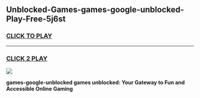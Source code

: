 
## Unblocked-Games-games-google-unblocked-Play-Free-5j6st
<h3>
<a href="https://premium76.site?title=games-google-unblocked&ref=19M">CLICK TO PLAY</a></h3>
<hr>

<h3>
<a href="https://premium76.site?title=games-google-unblocked&ref=19M">CLICK 2 PLAY</a>
  
</h3>

<a href="https://premium76.site?title=games-google-unblocked&ref=19M"><img src="https://clearcache.store/games.png"></a>


**games-google-unblocked games unblocked: Your Gateway to Fun and Accessible Online Gaming**
